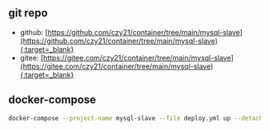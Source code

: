 ## git repo
  - github: [https://github.com/czy21/container/tree/main/mysql-slave](https://github.com/czy21/container/tree/main/mysql-slave){:target=_blank}
  - gitee: [https://gitee.com/czy21/container/tree/main/mysql-slave](https://gitee.com/czy21/container/tree/main/mysql-slave){:target=_blank}
## docker-compose
```bash
docker-compose --project-name mysql-slave --file deploy.yml up --detach --remove-orphans
```